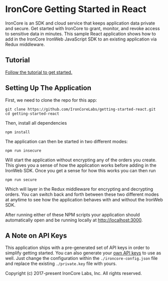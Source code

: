 # IronCore Getting Started in React

IronCore is an SDK and cloud service that keeps application data private and secure. Get started with IronCore to grant, monitor, and revoke access to sensitive data in minutes. This sample React application shows how to add in the IronCore IronWeb JavaScript SDK to an existing application via Redux middleware.

## Tutorial

[Follow the tutorial to get started.](https://docs.ironcorelabs.com/getting-started/react)

## Setting Up The Application

First, we need to clone the repo for this app:

```
git clone https://github.com/IronCoreLabs/getting-started-react.git
cd getting-started-react
```

Then, install all dependencies

```
npm install
```

The application can then be started in two different modes:

```
npm run insecure
```

Will start the application without encrypting any of the orders you create. This gives you a sense of how the application works before adding in the IronWeb SDK. Once you get a sense for how this works you can then run

```
npm run secure
```

Which will layer in the Redux middleware for encrypting and decrypting orders. You can switch back and forth between these two different modes at anytime to see how the application behaves with and without the IronWeb SDK.

After running either of these NPM scripts your application should automatically open and be running locally at [http://localhost:3000](http://localhost:3000).

## A Note on API Keys

This application ships with a pre-generated set of API keys in order to simplify getting started. You can also generate your [own API keys](https://admin.ironcorelabs.com) to use as well. Just change the configuration within the `./ironcore-config.json` file and replace the existing `./private.key` file with yours.

Copyright (c)  2017-present  IronCore Labs, Inc.
All rights reserved.
